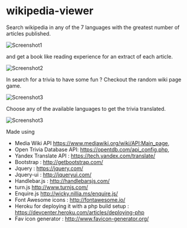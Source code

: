 # wikipedia-viewer

Search wikipedia in any of the 7 languages with the greatest number of articles published.

![Screenshot1](https://cloud.githubusercontent.com/assets/2241065/22150226/8f5f5b5a-df20-11e6-9b6d-7d389511525d.png) 

and get a book like reading experience for an extract of each article.

![Screenshot2](https://cloud.githubusercontent.com/assets/2241065/22150206/7d50cde0-df20-11e6-96f6-ce33c0261138.png)

In search for a trivia to have some fun ? Checkout the random wiki page game.

![Screenshot3](https://cloud.githubusercontent.com/assets/2241065/22150149/3132d872-df20-11e6-8639-4e6970b7d733.png)
 
 Choose any of the available languages to get the trivia translated.
 
![Screenshot3](https://cloud.githubusercontent.com/assets/2241065/22150169/4d030fb8-df20-11e6-86d4-6c09bc895cf4.png)

Made using
- Media Wiki API https://www.mediawiki.org/wiki/API:Main_page,
- Open Trivia Database API: https://opentdb.com/api_config.php,
- Yandex Translate API : https://tech.yandex.com/translate/
- Bootstrap : http://getbootstrap.com/  
- Jquery :  https://jquery.com/ 
- Jquery-ui : http://jqueryui.com/ 
- Handlebar.js : http://handlebarsjs.com/
- turn.js http://www.turnjs.com/
- Enquire.js http://wicky.nillia.ms/enquire.js/ 
- Font Awesome icons : http://fontawesome.io/ 
- Heroku for deploying it with a php build setup : https://devcenter.heroku.com/articles/deploying-php 
- Fav icon generator : http://www.favicon-generator.org/
 
 
 
